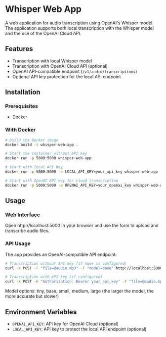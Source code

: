 # Whisper Web App

A web application for audio transcription using OpenAI's Whisper model. The application supports both local transcription with the Whisper model and the use of the OpenAI Cloud API.

## Features

- Transcription with local Whisper model
- Transcription with OpenAI Cloud API (optional)
- OpenAI API-compatible endpoint (`/v1/audio/transcriptions`)
- Optional API key protection for the local API endpoint

## Installation

### Prerequisites

- Docker

### With Docker

```bash
# Build the Docker image
docker build -t whisper-web-app .

# Start the container without API key
docker run -p 5000:5000 whisper-web-app

# Start with local API key
docker run -p 5000:5000 -e LOCAL_API_KEY=your_api_key whisper-web-app

# Start with OpenAI API key for cloud transcription
docker run -p 5000:5000 -e OPENAI_API_KEY=your_openai_key whisper-web-app
```

## Usage

### Web Interface

Open http://localhost:5000 in your browser and use the form to upload and transcribe audio files.

### API Usage

The app provides an OpenAI-compatible API endpoint:

```bash
# Transcription without API key (if none is configured)
curl -X POST -F "file=@audio.mp3" -F "model=base" http://localhost:5000/v1/audio/transcriptions

# Transcription with API key (if configured)
curl -X POST -H "Authorization: Bearer your_api_key" -F "file=@audio.mp3" -F "model=base" http://localhost:5000/v1/audio/transcriptions
```

Model options: tiny, base, small, medium, large (the larger the model, the more accurate but slower)

## Environment Variables

- `OPENAI_API_KEY`: API key for OpenAI Cloud (optional)
- `LOCAL_API_KEY`: API key to protect the local API endpoint (optional)